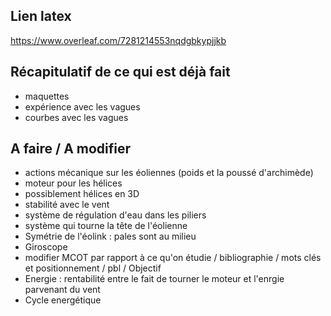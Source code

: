 ## Lien latex
https://www.overleaf.com/7281214553nqdgbkypjjkb

## Récapitulatif de ce qui est déjà fait
- maquettes
- expérience avec les vagues
- courbes avec les vagues

## A faire / A modifier
- actions mécanique sur les éoliennes (poids et la poussé d'archimède)
- moteur pour les hélices
- possiblement hélices en 3D
- stabilité avec le vent
- système de régulation d'eau dans les piliers
- système qui tourne la tête de l'éolienne
- Symétrie de l'éolink : pales sont au milieu
- Giroscope
- modifier MCOT par rapport à ce qu'on étudie / bibliographie / mots clés et positionnement / pbl / Objectif 
- Energie : rentabilité entre le fait de tourner le moteur et l'enrgie parvenant du vent
- Cycle energétique
